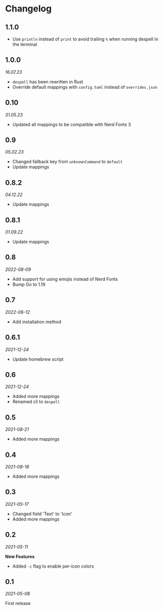 # Changelog

## 1.1.0

- Use `println` instead of `print` to avoid trailing `%` when running despell in the terminal

## 1.0.0

_16.07.23_

- `despell` has been rewritten in Rust
- Override default mappings with `config.toml` instead of `overrides.json`

## 0.10

_31.05.23_

- Updated all mappings to be compatible with Nerd Fonts 3

## 0.9

_05.02.23_

- Changed fallback key from `unknownCommand` to `default`
- Update mappings

## 0.8.2

_04.12.22_

- Update mappings

## 0.8.1

_01.09.22_

- Update mappings

## 0.8

_2022-08-09_

- Add support for using emojis instead of Nerd Fonts
- Bump Go to 1.19

## 0.7

_2022-06-12_

- Add installation method

## 0.6.1

_2021-12-24_

- Update homebrew script

## 0.6

_2021-12-24_

- Added more mappings
- Renamed cli to `despell`

## 0.5

_2021-08-21_

- Added more mappings

## 0.4

_2021-08-18_

- Added more mappings

## 0.3

_2021-05-17_

- Changed field 'Text' to 'Icon'
- Added more mappings

## 0.2

_2021-05-11_

**New Features**

- Added `-c` flag to enable per-icon colors

## 0.1

_2021-05-08_

First release
